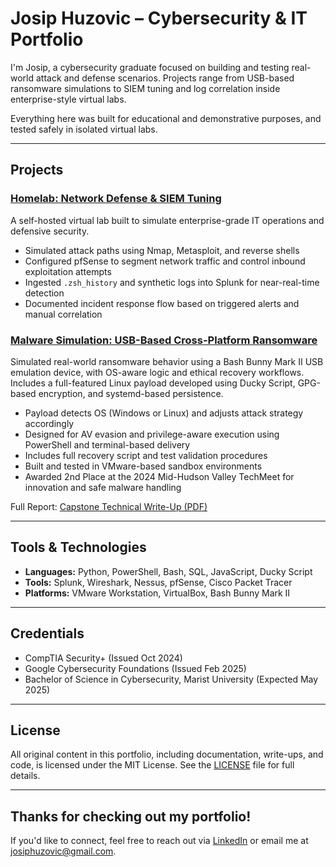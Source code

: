 # Josip Huzovic – Cybersecurity & IT Portfolio

I'm Josip, a cybersecurity graduate focused on building and testing real-world attack and defense scenarios. Projects range from USB-based ransomware simulations to SIEM tuning and log correlation inside enterprise-style virtual labs.

Everything here was built for educational and demonstrative purposes, and tested safely in isolated virtual labs.

---
## Projects

### [Homelab: Network Defense & SIEM Tuning](./homelab)
A self-hosted virtual lab built to simulate enterprise-grade IT operations and defensive security.
- Simulated attack paths using Nmap, Metasploit, and reverse shells
- Configured pfSense to segment network traffic and control inbound exploitation attempts
- Ingested `.zsh_history` and synthetic logs into Splunk for near-real-time detection
- Documented incident response flow based on triggered alerts and manual correlation

### [Malware Simulation: USB-Based Cross-Platform Ransomware](./Malware%20USB%20Simulation)
Simulated real-world ransomware behavior using a Bash Bunny Mark II USB emulation device, with OS-aware logic and ethical recovery workflows. Includes a full-featured Linux payload developed using Ducky Script, GPG-based encryption, and systemd-based persistence.
- Payload detects OS (Windows or Linux) and adjusts attack strategy accordingly
- Designed for AV evasion and privilege-aware execution using PowerShell and terminal-based delivery
- Includes full recovery script and test validation procedures
- Built and tested in VMware-based sandbox environments
- Awarded 2nd Place at the 2024 Mid-Hudson Valley TechMeet for innovation and safe malware handling

Full Report: [Capstone Technical Write-Up (PDF)](./Malware%20USB%20Simulation/Cybersecurity_Capstone_Bash_Bunny_Project.pdf)

---
## Tools & Technologies
- **Languages:** Python, PowerShell, Bash, SQL, JavaScript, Ducky Script
- **Tools:** Splunk, Wireshark, Nessus, pfSense, Cisco Packet Tracer
- **Platforms:** VMware Workstation, VirtualBox, Bash Bunny Mark II

---
## Credentials
- CompTIA Security+ (Issued Oct 2024)
- Google Cybersecurity Foundations (Issued Feb 2025)
- Bachelor of Science in Cybersecurity, Marist University (Expected May 2025)

---
## License
All original content in this portfolio, including documentation, write-ups, and code, is licensed under the MIT License.
See the [LICENSE](./LICENSE) file for full details.

---
## Thanks for checking out my portfolio!
If you'd like to connect, feel free to reach out via [LinkedIn](https://www.linkedin.com/in/josip-huzovic/) or email me at josiphuzovic@gmail.com.